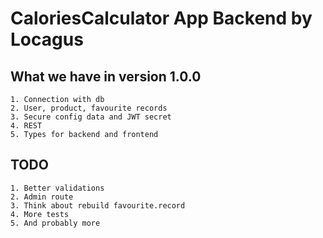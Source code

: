 # CaloriesCalculator App Backend by Locagus
## What we have in version 1.0.0

`1. Connection with db`\
`2. User, product, favourite records`\
`3. Secure config data and JWT secret`\
`4. REST`\
`5. Types for backend and frontend`

## TODO

`1. Better validations`\
`2. Admin route`\
`3. Think about rebuild favourite.record`\
`4. More tests`\
`5. And probably more`